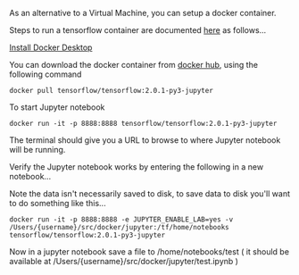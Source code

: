 As an alternative to a Virtual Machine, you can setup a docker container.

Steps to run a tensorflow container are documented [here](https://www.tensorflow.org/install/docker) as follows...

[Install Docker Desktop](https://www.docker.com/products/docker-desktop)

You can download the docker container from [docker hub](https://hub.docker.com/r/tensorflow/tensorflow/tags/), using the following command

    docker pull tensorflow/tensorflow:2.0.1-py3-jupyter 

To start Jupyter notebook

    docker run -it -p 8888:8888 tensorflow/tensorflow:2.0.1-py3-jupyter
    
The terminal should give you a URL to browse to where Jupyter notebook will be running.

Verify the Jupyter notebook works by entering the following in a new notebook...

Note the data isn't necessarily saved to disk, to save data to disk you'll want to do something like this...

    docker run -it -p 8888:8888 -e JUPYTER_ENABLE_LAB=yes -v /Users/{username}/src/docker/jupyter:/tf/home/notebooks tensorflow/tensorflow:2.0.1-py3-jupyter

Now in a jupyter notebook save a file to /home/notebooks/test ( it should be available at /Users/{username}/src/docker/jupyter/test.ipynb )
